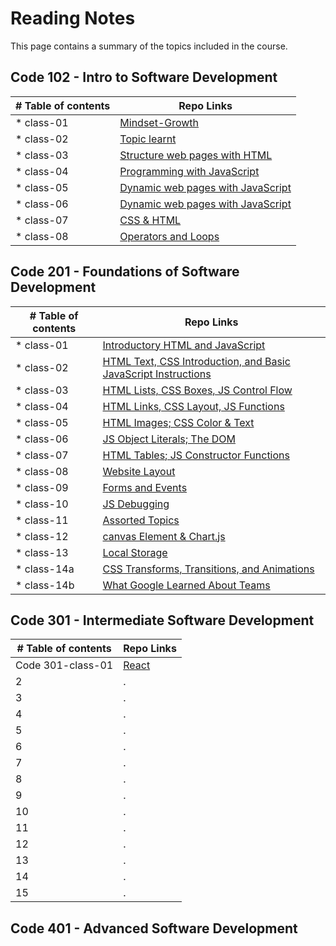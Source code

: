 # Reading Notes

This page contains a summary of the topics included in the course.

## Code 102 - Intro to Software Development

| # Table of contents               |  Repo Links                    |
|-----------------------------------|------------------------------  |
| * class-01 | [Mindset-Growth](https://saedjabali.github.io/reading-notes/Mindset-Growth) |
| * class-02 | [Topic learnt](https://saedjabali.github.io/reading-notes/Topic-learnt) |
| * class-03 | [Structure web pages with HTML](https://saedjabali.github.io/reading-notes/Structure%20web%20pages%20with%20HTML) |
| * class-04 | [Programming with JavaScript](https://saedjabali.github.io/reading-notes/Programming%20with%20JavaScript) |
| * class-05 | [Dynamic web pages with JavaScript](https://saedjabali.github.io/reading-notes/Dynamic%20web%20pages%20with%20JavaScript) |
| * class-06 | [Dynamic web pages with JavaScript](https://saedjabali.github.io/reading-notes/Computer%20Architecture%20and%20Logic) |
| * class-07 | [CSS & HTML](https://saedjabali.github.io/Reading.Notes/CSS%20&%20HTML) |
| * class-08 | [Operators and Loops](https://saedjabali.github.io/reading-notes/Operators%20and%20Loops) |


## Code 201 - Foundations of Software Development

| # Table of contents               |  Repo Links                    |
|-----------------------------------|------------------------------  |
| * class-01   | [Introductory HTML and JavaScript](https://saedjabali.github.io/reading-notes/class-01) |
| * class-02 | [HTML Text, CSS Introduction, and Basic JavaScript Instructions](https://saedjabali.github.io/reading-notes/class-02) |
| * class-03 | [HTML Lists, CSS Boxes, JS Control Flow](https://saedjabali.github.io/reading-notes/class-03) |
| * class-04 | [HTML Links, CSS Layout, JS Functions](https://saedjabali.github.io/reading-notes/class-04) |
| * class-05 | [HTML Images; CSS Color & Text](https://saedjabali.github.io/reading-notes/class-05) |
| * class-06 | [JS Object Literals; The DOM](https://saedjabali.github.io/reading-notes/class-06) |
| * class-07 | [HTML Tables; JS Constructor Functions](https://saedjabali.github.io/reading-notes/class-07) |
| * class-08 | [Website Layout](https://saedjabali.github.io/reading-notes/class-08) |
| * class-09 | [Forms and Events](https://saedjabali.github.io/reading-notes/class-09) |
| * class-10 | [JS Debugging](https://saedjabali.github.io/reading-notes/class-10) |
| * class-11 | [Assorted Topics](https://saedjabali.github.io/reading-notes/class-11) |
| * class-12 | [canvas Element & Chart.js](https://saedjabali.github.io/reading-notes/class-12) |
| * class-13 | [Local Storage](https://saedjabali.github.io/reading-notes/class-13) |
| * class-14a | [CSS Transforms, Transitions, and Animations](https://saedjabali.github.io/reading-notes/class-14a) |
| * class-14b | [What Google Learned About Teams](https://saedjabali.github.io/reading-notes/class-14b) |


## Code 301 - Intermediate Software Development

| # Table of contents               |  Repo Links                    |
|-----------------------------------|------------------------------  |
| Code 301-class-01 | [React](https://saedjabali.github.io/reading-notes/Code%20301-class-01) |
| 2 | . |
| 3 | . |
| 4 | . |
| 5 | . |
| 6 | . |
| 7 | . |
| 8 | . |
| 9 | . |
| 10 | . |
| 11 | . |
| 12 | . |
| 13 | . |
| 14 | . |
| 15 | . |


## Code 401 - Advanced Software Development

